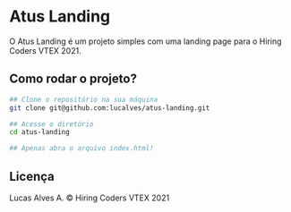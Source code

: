 # Atus Landing

O Atus Landing é um projeto simples com uma landing page para o Hiring Coders VTEX 2021.

## Como rodar o projeto?

```bash
## Clone o repositório na sua máquina
git clone git@github.com:lucalves/atus-landing.git

## Acesse o diretório
cd atus-landing

## Apenas abra o arquivo index.html!
```

## Licença

Lucas Alves A. © Hiring Coders VTEX 2021
